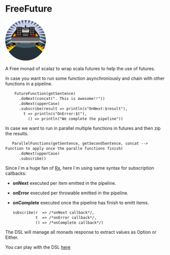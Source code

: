 # FreeFuture
![My image](img/future.png)

A Free monad of scalaz to wrap scala futures to help the use of futures.

In case you want to run some function asynchroniously and chain with other functions in a pipeline.

```
    FutureFunction(getSentence)
      .doNext(concat(". This is awesome!!"))
      .doNext(upperCase)
      .subscribe(result => println(s"OnNext:$result"),
        t => println(s"OnError:$t"),
          () => println("We complete the pipeline"))

```

In case we want to run in parallel multiple functions in futures and then zip the results.

```
   ParallelFunctions(getSentence, getSecondSentence, concat --> Function to apply once the paralle functions finish)
      .doNext(upperCase)
      .subscribe()
```
Since I´m a huge fan of [Rx](https://github.com/politrons/reactive), here I´m using same syntax for subscription callbacks:

* **onNext** executed per item emitted in the pipeline.
* **onError** executed per throwable emitted in the pipeline.
* **onComplete** executed once the pipeline has finish to emitt items.

    ```
    subscribe(r  => /*onNext callback*/,
              t  => /*onError callback*/,
              () => /*onComplete callback*/)
    ```

The DSL will manage all monads response to extract values as Option or Either.

You can play with the DSL [here](src/test/scala/TestFuture.scala)


